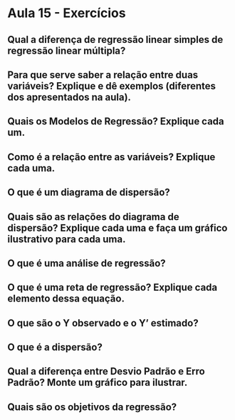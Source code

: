 # Aula 15 - Exercícios

## Qual a diferença de regressão linear simples de regressão linear múltipla?

## Para que serve saber a relação entre duas variáveis? Explique e dê exemplos (diferentes dos apresentados na aula).

## Quais os Modelos de Regressão? Explique cada um.

## Como é a relação entre as variáveis? Explique cada uma.

## O que é um diagrama de dispersão?

## Quais são as relações do diagrama de dispersão? Explique cada uma e faça um gráfico ilustrativo para cada uma.

## O que é uma análise de regressão?

## O que é uma reta de regressão? Explique cada elemento dessa equação.

## O que são o Y observado e o Y’ estimado?

## O que é a dispersão?

## Qual a diferença entre Desvio Padrão e Erro Padrão? Monte um gráfico para ilustrar.

## Quais são os objetivos da regressão?